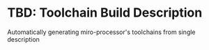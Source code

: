 # TBD: Toolchain Build Description
Automatically generating miro-processor's toolchains from single description
